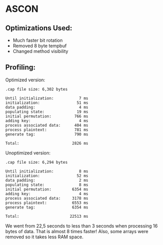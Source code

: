 # ASCON

## Optimizations Used:
 * Much faster bit rotation
 * Removed 8 byte tempbuf
 * Changed method visibility

## Profiling:
Optimized version:
```
.cap file size: 6,302 bytes

Until initialization:           7 ms
initialization:                51 ms
data padding:                   4 ms
populating state:              19 ms
initial permutation:          766 ms
adding key:                     4 ms
process associated data:      404 ms
process plaintext:            781 ms
generate tag:                 790 ms

Total:                       2826 ms
```
Unoptimized version:
```
.cap file size: 6,294 bytes

Until initialization:           8 ms
initialization:                52 ms
data padding:                   2 ms
populating state:               8 ms
initial permutation:         6354 ms
adding key:                     4 ms
process associated data:     3178 ms
process plaintext:           6553 ms
generate tag:                6354 ms

Total:                      22513 ms
```

We went from 22,5 seconds to less than 3 seconds when processing 16 bytes of data. That is almost 8 times faster! Also, some arrays were removed so it takes less RAM space.
